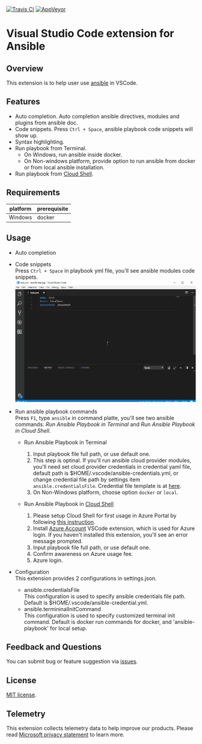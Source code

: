 [![Travis CI](https://travis-ci.org/VSChina/vscode-ansible.svg?branch=master)](https://travis-ci.org/VSChina/vscode-ansible)
[![AppVeyor](https://ci.appveyor.com/api/projects/status/kq11m16pl22k29un?svg=true)](https://ci.appveyor.com/project/yungez/vscode-ansible)

# Visual Studio Code extension for Ansible

## Overview
This extension is to help user use [ansible](https://www.ansible.com/) in VSCode.

## Features

  - Auto completion. Auto completion ansible directives, modules and plugins from ansible doc.
  - Code snippets.  Press `Ctrl + Space`, ansible playbook code snippets will show up.
  - Syntax highlighting.
  - Run playbook from Terminal.
    - On Windows, run ansible inside docker.
    - On Non-windows platform, provide option to run ansible from docker or from local ansible installation.
  - Run playbook from [Cloud Shell](https://azure.microsoft.com/en-us/features/cloud-shell/). 


## Requirements

|platform|prerequisite|
|--------|-----------|
|Windows|docker|

## Usage
- Auto completion
- Code snippets  
    Press `Ctrl + Space` in playbook yml file, you'll see ansible modules code snippets.    
    ![auto completion and code snippets](./images/authoring.gif)
    
- Run ansible playbook commands  
  Press `F1`, type `ansible` in command platte, you'll see two ansible commands: *Run Ansible Playbook in Terminal* and *Run Ansible Playbook in Cloud Shell*.
  
  - Run Ansible Playbook in Terminal
    1. Input playbook file full path, or use default one.
    1. This step is optinal. If you'll run ansible cloud provider modules, you'll need set cloud provider credentials in credential yaml file, default path is $HOME/.vscode/ansible-credentials.yml, or change credential file path by settings item  `ansible.credentialsFile`. Credential file template is at [here](https://github.com/VSChina/vscode-ansible/blob/readme1/config/credentials.yml).
    1. On Non-Windows platform, choose option `docker` or `local`.

  - Run Ansible Playbook in [Cloud Shell](https://azure.microsoft.com/en-us/features/cloud-shell/) 
    1. Please setup Cloud Shell for first usage in Azure Portal by following [this instruction](https://docs.microsoft.com/en-us/azure/cloud-shell/overview).
    1. Install [Azure Account](https://marketplace.visualstudio.com/items?itemName=ms-vscode.azure-account) VSCode extension, which is used for Azure login. If you haven't installed this extension, you'll see an error message prompted.
    1. Input playbook file full path, or use default one.
    1. Confirm awareness on Azure usage fee.
    1. Azure login.


- Configuration  
  This extension provides 2 configurations in settings.json.
  - ansible.credentialsFile  
    This configuration is used to specify ansible credentials file path. Default is $HOME/.vscode/ansible-credential.yml.
  - ansible.termininalInitCommand  
    This configuration is used to specify customized terminal init command. Default is docker run commands for docker, and 'ansible-playbook' for local setup.


## Feedback and Questions
You can submit bug or feature suggestion via [issues](https://github.com/VSChina/vscode-ansible/issues/new).

## License
[MIT license](./LICENSE.md).

## Telemetry
This extension collects telemetry data to help improve our products. Please read [Microsoft privacy statement](https://privacy.microsoft.com/en-us/privacystatement) to learn more.









